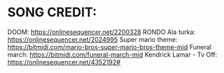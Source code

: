 # SONG CREDIT:

DOOM: https://onlinesequencer.net/2200328
RONDO Ala turka: https://onlinesequencer.net/2024995
Super mario theme: https://bitmidi.com/mario-bros-super-mario-bros-theme-mid
Funeral march: https://bitmidi.com/funeral-march-mid
Kendrick Lamar - Tv Off: https://onlinesequencer.net/4352192#